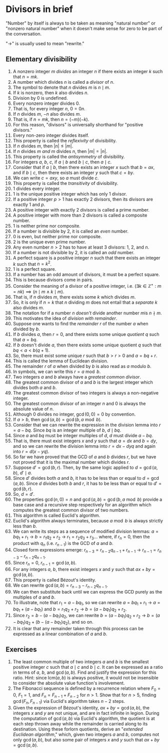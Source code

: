 # Divisors in brief

"Number" by itself is always to be taken as meaning "natural number" or "nonzero natural number" when it doesn't make sense for zero to be part of the conversation.

"->" is usually used to mean "rewrite."

## Elementary divisibility

1. A nonzero integer $m$ *divides* an integer $n$ if there exists an integer $k$ such that $n = mk$.
2. A number which divides $n$ is called a *divisor* of $n$.
3. The symbol to denote that $n$ divides $m$ is $n \mid m$.
4. If $k$ is nonzero, then $k$ also divides $n$.
5. Division by $0$ is undefined.
6. Every nonzero integer divides $0$.
7. That is, for every integer $n$, $0 = 0n$.
8. If $n$ divides $m$, $-n$ also divides $m$.
9. That is, if $n = mk$, then $n = (-m)(-k)$.
10. For this reason, "divisors" is universally shorthand for "positive divisors."
11. Every non-zero integer divides itself.
12. This property is called the *reflexivity* of divisibility.
13. If $n$ divides $m$, then $|n| \le |m|$.
14. If $n$ divides $m$ *and* $m$ divides $n$, then $|m| = |n|$.
15. This property is called the *antisymmetry* of divisibility.
16. For integers $a$, $b$, $c$, if $a \mid b$ and $b \mid c$, then $a \mid c$.
17. Consider that if $a \mid b$, then there exists an integer $x$ such that $b = ax$, and if $b \mid c$, then there exists an integer $y$ such that $c = by$.
18. We can write $c = axy$, so $a$ must divide $c$.
19. This property is called the *transitivity* of divisibility.
20. $1$ divides every integer.
21. $1$ is the unique positive integer which has only $1$ divisor.
22. If a positive integer $p > 1$ has exactly $2$ divisors, then its divisors are exactly $1$ and $p$.
23. A positive integer with exactly $2$ divisors is called a prime number.
24. A positive integer with more than 2 divisors is called a composite number.
25. $1$ is neither prime nor composite.
26. If a number is divisible by $2$, it is called an *even* number.
27. $0$ is even, but neither prime nor composite.
28. $2$ is the unique even prime number.
29. Any even number $n > 2$ has to have at least $3$ divisors: $1$, $2$, and $n$.
30. If a number is not divisible by $2$, it is called an *odd* number.
31. A perfect square is a positive integer $n$ such that there exists an integer $k$ such that $n = k^2$.
32. $1$ is a perfect square.
33. If a number has an odd amount of divisors, it must be a perfect square.
34. This is because divisors come in pairs.
35. Consider the meaning of a divisor of a positive integer, i.e. $(\exists{k \in \mathbb{Z}^+} : m = nk)\implies(n \mid m \land k \mid m)$.
36. That is, if $n$ divides $m$, there exists some $k$ which divides $m$.
37. So, it is only if $n = k$ that $n$ dividing $m$ does not entail that a *separate* $k$ also divides $m$.
38. The notation for if a number $n$ *doesn't* divide another number $m$is $n \nmid m$.
39. This motivates the idea of *division with remainder*.
40. Suppose one wants to find the *remainder* $r$ of the number $a$ when divided by $b$.
41. If $b$ divides $a$, then $r = 0$, and there exists some unique *quotient* $q$ such that $a = bq$.
42. If $b$ doesn't divide $a$, then there exists some unique quotient $q$ such that $bq < a < b(q+1)$.
43. So, there must exist some unique $r$ such that $b > r > 0$ and $a = bq + r$.
44. This is called the lemma of Euclidean division.
45. The remainder $r$ of $a$ when divided by $b$ is also read as $a$ modulo $b$.
46. In symbols, we can write this $r = a \bmod b$.
47. Two integers $a$ and $b$ always have a *greatest common divisor*.
48. The greatest common divisor of $a$ and $b$ is the largest integer which divides both $a$ and $b$.
49. The greatest common divisor of two integers is always a non-negative integer.
50. The greatest common divisor of an integer $n$ and $0$ is always the absolute value of $n$.
51. Although $0$ divides no integer, $\gcd(0, 0)= 0$ by convention.
52. If $a > b$, then $\gcd(a, b) = \gcd(b, a \bmod b)$.
53. Consider that we can rewrite the expression in the division lemma into $r = a - bq$. Since $bq$ is an integer multiple of $b$, $d \mid bq$.
54. Since $a$ and $bq$ must be integer multiples of $d$, $d$ must divide $a - bq$.
55. That is, there must exist integers $x$ and $y$ such that $a = dx$ and $b = dy$, and so we can rewrite the division lemma into $r = dx - dyq$ and again into $r = d(x - yq)$.
56. So far we have proved that the GCD of $a$ and $b$ divides $r$, but we have not proved that it is the maximal number which divides $r$.
57. Suppose $d' = \gcd(b, r)$. Then, by the same logic applied to $d = \gcd(a, b)$, $d' \mid a$.
58. Since $d'$ divides both $a$ and $b$, it has to be less than or equal to $d = \gcd(a, b)$. Since $d$ divides both $b$ and $r$, it has to be less than or equal to $d' = \gcd(b, r)$.
59. So, $d = d'$.
60. The properties $\gcd(n, 0) = n$ and $\gcd(a, b) = \gcd(b, a \bmod b)$ provide a base case and a recursive step respectively for an algorithm which computes the greatest common divisor of two numbers.
61. This algorithm is called Euclid's algorithm.
62. Euclid's algorithm always terminates, because $a \bmod b$ is always strictly less than $b$.
63. We can write its steps as a sequence of modified division lemmas: $a = bq_1 + r_1$ -> $b = r_1q_2 + r_2$ -> $r_1 = r_2q_3 + r_3$... where, if $r_n = 0$, then the product with $q_n$ (i.e. $r_{n-1}$) is the GCD of $a$ and $b$.
64. Closed form expressions emerge: $r_{n-3} = r_{n-2}q_{n-1} + r_{n-1}$ -> $r_{n-1} = r_{n-3} - r_{n-2}q_{n-1}$.
65. Since $r_n = 0$, $r_{n-1} = \gcd(a, b)$.
66. For any integers $a$, $b$, there exist integers $x$ and $y$ such that $ax + by = \gcd(a, b)$.
67. This property is called Bézout's identity.
68. We can rewrite $\gcd(a, b) = r_{n-3} - r_{n-2}q_{n-1}$.
69. We can then substitute back until we can express the GCD purely as the multiples of $a$ and $b$.
70. To illustrate, note that $r_1 = a - bq_1$, so we can rewrite $a = bq_1 + r_1$ -> $a = bq_1 + (a - bq_1)$ and $b = r_1q_2 + r_2$ -> $b = (a - bq_1)q_2 + r_2$.
71. Since $r_2 = b - (a - bq_1)q_2$, we can rewrite $b = (a - bq_1)q_2 + r_2$ -> $b = (a - bq_1)q_2 + (b - (a - bq_1)q_2)$, and so on.
72. It is clear that any remainder taken through this process can be expressed as a linear combination of $a$ and $b$.

## Exercises

1. The least common multiple of two integers $a$ and $b$ is the smallest positive integer $c$ such that $a \mid c$ and $b \mid c$. It can be expressed as a ratio in terms of $a$, $b$, and $\gcd(a, b)$. Find and justify the expression for this ratio. Hint: since $\text{lcm}(a, b)$ is always positive, it would not be insensible to consider the absolute value function's involvement.
2. The Fibonacci sequence is defined by a recurrence relation where $F_0 = 0$, $F_1 = 1$, and $F_n = F_{n-1} + F_{n-2}$ for $n > 1$. Show that for $n > 5$, finding $\gcd(F_n, F_{n-1})$ via Euclid's algorithm takes $n - 2$ steps.
3. Given the expression of Bézout's identity, $ax + by = \gcd(a, b)$, the integers $x$ and $y$ are not unique, and are in fact infinite in legion. During the computation of $\gcd(a, b)$ via Euclid's algorithm, the quotient is at each step thrown away while the remainder is carried along to its destination. Using these forlorn quotients, derive an "*extended Euclidean algorithm*," which, given two integers $a$ and $b$, computes not only $\gcd(a, b)$, but also some pair of integers $x$ and $y$ such that $ax + by = \gcd(a, b)$.
